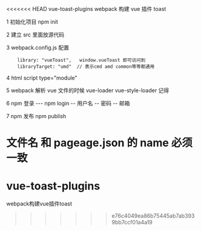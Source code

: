 <<<<<<< HEAD
  vue-toast-plugins
  webpack 构建 vue 插件 toast

  1 初始化项目 npm init

  2 建立 src 里面放源代码

  3 webpack.config.js 配置

        library: "vueToast",   window.vueToast 即可访问到
        libraryTarget: "umd"  // 表示cmd amd common等等都通用

  4 html script type="module"

  5 webpack 解析 vue 文件的时候
  vue-loader vue-style-loader 记得

  6 npm 登录
  --- npm login
  -- 用户名
  -- 密码
  -- 邮箱

  7 npm 发布
  npm publish

  文件名 和 pageage.json 的 name 必须一致
=======
# vue-toast-plugins
webpack构建vue插件toast
>>>>>>> e76c4049ea86b75445ab7ab3939bb7ccf01a4a19
